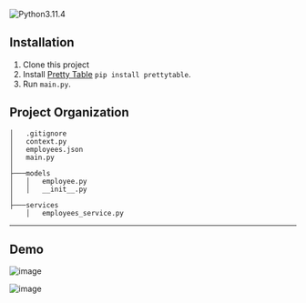 ![Python3.11.4](https://img.shields.io/badge/Python-3.11.4-blue.svg)

## Installation

1. Clone this project
2. Install [Pretty Table](https://pypi.org/project/prettytable/) `pip install prettytable`.
3. Run `main.py`.

Project Organization
------------
    │   .gitignore
    │   context.py
    │   employees.json
    │   main.py
    │   
    ├───models
    │   │   employee.py
    │   │   __init__.py
    │           
    ├───services
        │   employees_service.py
------------

## Demo
![image](https://github.com/M1nhHoang/be_train_1_quan_ly_nhan_vien/assets/106025710/654eedde-5531-4db2-bc1f-f088c9d089b2)

![image](https://github.com/M1nhHoang/be_train_1_quan_ly_nhan_vien/assets/106025710/a5814f39-dc90-46f5-a458-feeec8cabae7)


